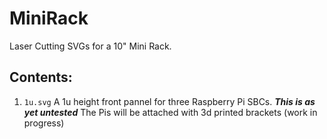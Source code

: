 # MiniRack

Laser Cutting SVGs for a 10" Mini Rack.

## Contents:

1. ```1u.svg``` A 1u height front pannel for three Raspberry Pi SBCs. **_This is as yet untested_** The Pis will be attached with 3d printed brackets (work in progress)

